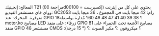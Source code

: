 
المعالج: إنجينيك T21 (مراجعة 00d00100 = إكسبرست)
	يحتوي على كل من إيثرنت وواي فاي
مستشعر الفيديو: GC2053
رام: 42 ميجا بايت في المجموع ، 36 ميجا بايت متوفرة.
المحرك: عند GPIO 18؟ 38 39 40 41 47 48 49 60؟
	مُدارة بواسطة motor.ko
مصابيح LED زرقاء: على منفذ GPIO 81
مصابيح الأشعة تحت الحمراء على منفذ GPIO 46
مستشعر CMOS :؟
ميكروفون :؟
مكبر الصوت :؟ (° 15 درجة)




